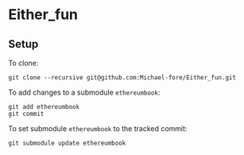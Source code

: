 # Either_fun

## Setup

To clone:

```
git clone --recursive git@github.com:Michael-fore/Either_fun.git
```

To add changes to a submodule `ethereumbook`:

```
git add ethereumbook
git commit
```

To set submodule `ethereumbook` to the tracked commit:

```
git submodule update ethereumbook
```
